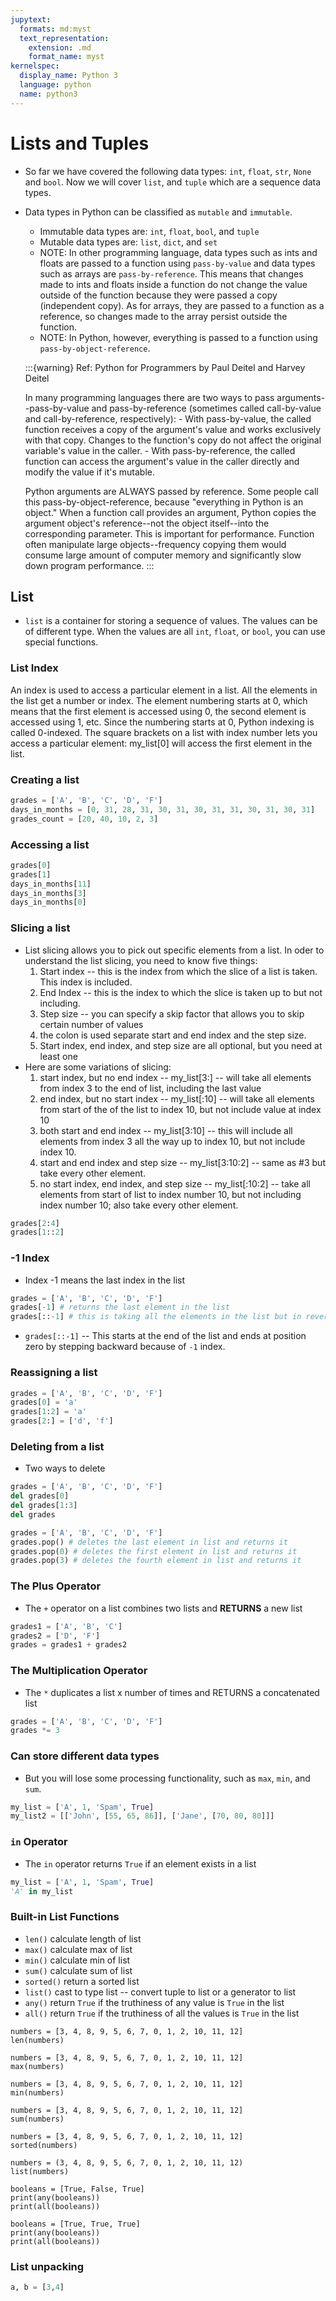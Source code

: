 ```yaml
---
jupytext:
  formats: md:myst
  text_representation:
    extension: .md
    format_name: myst
kernelspec:
  display_name: Python 3
  language: python
  name: python3
---
```



# Lists and Tuples
- So far we have covered the following data types: `int`, `float`, `str`, `None` and `bool`. Now we will cover `list`, and `tuple` which are a sequence data types. 
- Data types in Python can be classified as `mutable` and `immutable`. 
    - Immutable data types are: `int`, `float`, `bool`, and `tuple`
    - Mutable data types are: `list`, `dict`, and `set`
    - NOTE: In other programming language, data types such as ints and floats are passed to a function using `pass-by-value` and
    data types such as arrays are `pass-by-reference`. This means that changes made to ints and floats inside a function do not change the value outside of the function because they were passed a copy (independent copy). As for arrays, they are passed to a function as a reference, so changes made to the array persist outside the function. 
    - NOTE: In Python, however, everything is passed to a function using `pass-by-object-reference`.
  
    :::{warning}
    Ref: Python for Programmers by Paul Deitel and Harvey Deitel

    In many programming languages there are two ways to pass arguments--pass-by-value
    and pass-by-reference (sometimes called call-by-value and call-by-reference, respectively):
      - With pass-by-value, the called function receives a copy of the argument's value 
      and works exclusively with that copy. Changes to the function's copy do not affect the original
      variable's value in the caller.
      - With pass-by-reference, the called function can access the argument's value in the caller
      directly and modify the value if it's mutable. 

    Python arguments are ALWAYS passed by reference. Some people call this pass-by-object-reference, 
    because "everything in Python is an object." When a function call provides an argument, Python copies
    the argument object's reference--not the object itself--into the corresponding parameter. This
    is important for performance. Function often manipulate large objects--frequency copying them would
    consume large amount of computer memory and significantly slow down program performance. 
    :::


## List
- `list` is a container for storing a sequence of values. The values can be of different type. When the values are all `int`, `float`, or `bool`, you can use special functions. 

### List Index
An index is used to access a particular element in a list. All the elements in the list get a number or index. The element numbering starts at 0, which means that the first element is accessed using 0, the second element is accessed using 1, etc. Since the numbering starts at 0, Python indexing is called 0-indexed. The square brackets on a list with index number lets you access a particular element: my_list[0] will access the first element in the list.


### Creating a list

```python
grades = ['A', 'B', 'C', 'D', 'F']
days_in_months = [0, 31, 28, 31, 30, 31, 30, 31, 31, 30, 31, 30, 31]
grades_count = [20, 40, 10, 2, 3]
```

### Accessing a list
```python
grades[0]
grades[1]
days_in_months[11]
days_in_months[3]
days_in_months[0]
``` 

### Slicing a list
- List slicing allows you to pick out specific elements from a list. In oder to understand the list slicing, you need to know five things:
  1. Start index -- this is the index from which the slice of a list is taken. This index is included.
  2. End Index -- this is the index to which the slice is taken up to but not including.
  3. Step size -- you can specify a skip factor that allows you to skip certain number of values
  4. the colon is used separate start and end index and the step size.
  5. Start index, end index, and step size are all optional, but you need at least one
- Here are some variations of slicing:
  1. start index, but no end index -- my_list[3:] -- will take all elements from index 3 to the end of list, including the last value
  2. end index, but no start index -- my_list[:10] -- will take all elements from start of the of the list to index 10, but not include value at index 10
  3. both start and end index -- my_list[3:10] -- this will include all elements from index 3 all the way up to index 10, but not include index 10.
  4. start and end index and step size -- my_list[3:10:2] -- same as #3 but take every other element.
  5. no start index, end index, and step size -- my_list[:10:2] -- take all elements from start of list to index number 10, but not including index number 10; also take every other element.

```python
grades[2:4]
grades[1::2]
```

### -1 Index
- Index -1 means the last index in the list
```python
grades = ['A', 'B', 'C', 'D', 'F']
grades[-1] # returns the last element in the list
grades[::-1] # this is taking all the elements in the list but in reverse order; can be used to reverse a string
```
- `grades[::-1]` -- This starts at the end of the list and ends at position zero by stepping backward because of `-1` index.

### Reassigning a list
```python
grades = ['A', 'B', 'C', 'D', 'F']
grades[0] = 'a'
grades[1:2] = 'a'
grades[2:] = ['d', 'f']
```

### Deleting from a list
- Two ways to delete
```python
grades = ['A', 'B', 'C', 'D', 'F']
del grades[0]
del grades[1:3]
del grades
```

```python
grades = ['A', 'B', 'C', 'D', 'F']
grades.pop() # deletes the last element in list and returns it 
grades.pop(0) # deletes the first element in list and returns it
grades.pop(3) # deletes the fourth element in list and returns it
```

### The Plus Operator
- The `+` operator on a list combines two lists and **RETURNS** a new list
```python
grades1 = ['A', 'B', 'C']
grades2 = ['D', 'F']
grades = grades1 + grades2
```

### The Multiplication Operator 
- The `*` duplicates a list x number of times and RETURNS a concatenated list
```python
grades = ['A', 'B', 'C', 'D', 'F']
grades *= 3
```

### Can store different data types
- But you will lose some processing functionality, such as `max`, `min`, and `sum`.
```python
my_list = ['A', 1, 'Spam', True]
my_list2 = [['John', [55, 65, 86]], ['Jane', [70, 80, 80]]]
```

### `in` Operator
- The `in` operator returns `True` if an element exists in a list

```python
my_list = ['A', 1, 'Spam', True]
'A' in my_list
```


### Built-in List Functions
- `len()` calculate length of list
- `max()` calculate max of list
- `min()` calculate min of list
- `sum()` calculate sum of list
- `sorted()` return a sorted list
- `list()` cast to type list -- convert tuple to list or a generator to list
- `any()` return `True` if the truthiness of any value is `True` in the list
- `all()` return `True` if the truthiness of all the values is `True` in the list


```{code-cell} ipython3
numbers = [3, 4, 8, 9, 5, 6, 7, 0, 1, 2, 10, 11, 12]
len(numbers)
```

```{code-cell} ipython3
numbers = [3, 4, 8, 9, 5, 6, 7, 0, 1, 2, 10, 11, 12]
max(numbers)
```

```{code-cell} ipython3
numbers = [3, 4, 8, 9, 5, 6, 7, 0, 1, 2, 10, 11, 12]
min(numbers)
```

```{code-cell} ipython3
numbers = [3, 4, 8, 9, 5, 6, 7, 0, 1, 2, 10, 11, 12]
sum(numbers)
```

```{code-cell} ipython3
numbers = [3, 4, 8, 9, 5, 6, 7, 0, 1, 2, 10, 11, 12]
sorted(numbers)
```

```{code-cell} ipython3
numbers = (3, 4, 8, 9, 5, 6, 7, 0, 1, 2, 10, 11, 12)
list(numbers)
```

```{code-cell} ipython3
booleans = [True, False, True]
print(any(booleans))
print(all(booleans))
```

```{code-cell} ipython3
booleans = [True, True, True]
print(any(booleans))
print(all(booleans))
```

### List unpacking 
```python
a, b = [3,4]
```


